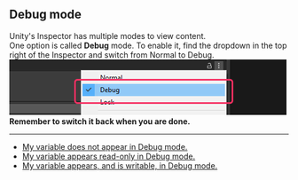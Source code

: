 ## Debug mode

Unity's Inspector has multiple modes to view content.  
One option is called **Debug** mode. To enable it, find the dropdown in the top right of the Inspector and switch from Normal to Debug.  
![Inspector Debug mode](inspector-debug-mode.png)  
**Remember to switch it back when you are done.**

---  

- [My variable does not appear in Debug mode.](Serializing%20A%20Field%201.md)
- [My variable appears read-only in Debug mode.](Serializing%20A%20Field%201.md)
- [My variable appears, and is writable, in Debug mode.](Unwanted%20Custom%20Editor.md)
